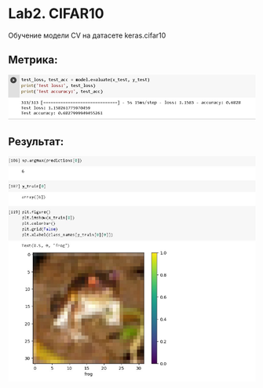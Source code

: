 # Lab2. CIFAR10
Обучение модели CV на датасете keras.cifar10    
    
## Метрика:    
![work_gif](https://github.com/evilbebra/CV_labs/blob/master/Lab2.%20CIFAR10/metrics.jpg)    
    
## Результат:    
![work_gif](https://github.com/evilbebra/CV_labs/blob/master/Lab2.%20CIFAR10/output.jpg)    



